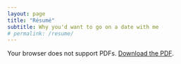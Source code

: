 ```yaml
---
layout: page
title: "Résumé"
subtitle: Why you'd want to go on a date with me
# permalink: /resume/
---
```


<object data="assets/data/CV_OppenheimlEnglish -2025-Site.pdf" type="application/pdf" width="100%" height="600px">
  <p>Your browser does not support PDFs. <a href="/assets/pdfs/resume.pdf">Download the PDF</a>.</p>
</object>